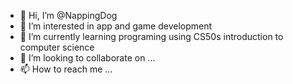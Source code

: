 - 👋 Hi, I’m @NappingDog
- 👀 I’m interested in app and game development
- 🌱 I’m currently learning programing using CS50s introduction to computer science
- 💞️ I’m looking to collaborate on ...
- 📫 How to reach me ...

<!---
NappingDog/NappingDog is a ✨ special ✨ repository because its `README.md` (this file) appears on your GitHub profile.
You can click the Preview link to take a look at your changes.
--->
